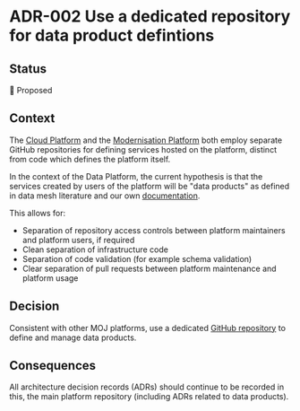 # ADR-002 Use a dedicated repository for data product defintions

## Status

🤔 Proposed

## Context

The [Cloud Platform](https://github.com/ministryofjustice/cloud-platform) and the [Modernisation Platform](https://user-guide.modernisation-platform.service.justice.gov.uk/) both employ separate GitHub repositories for defining services hosted on the platform, distinct from code which defines the platform itself.

In the context of the Data Platform, the current hypothesis is that the services created by users of the platform will be "data products" as defined in data mesh literature and our own [documentation](https://dsdmoj.atlassian.net/wiki/spaces/DataPlatform/pages/4270195993/What+is+a+Data+Product).

This allows for:

* Separation of repository access controls between platform maintainers and platform users, if required
* Clean separation of infrastructure code
* Separation of code validation (for example schema validation)
* Clear separation of pull requests between platform maintenance and platform usage

## Decision

Consistent with other MOJ platforms, use a dedicated [GitHub repository](https://github.com/ministryofjustice/data-platform-products) to define and manage data products.

## Consequences

All architecture decision records (ADRs) should continue to be recorded in this, the main platform repository (including ADRs related to data products).
